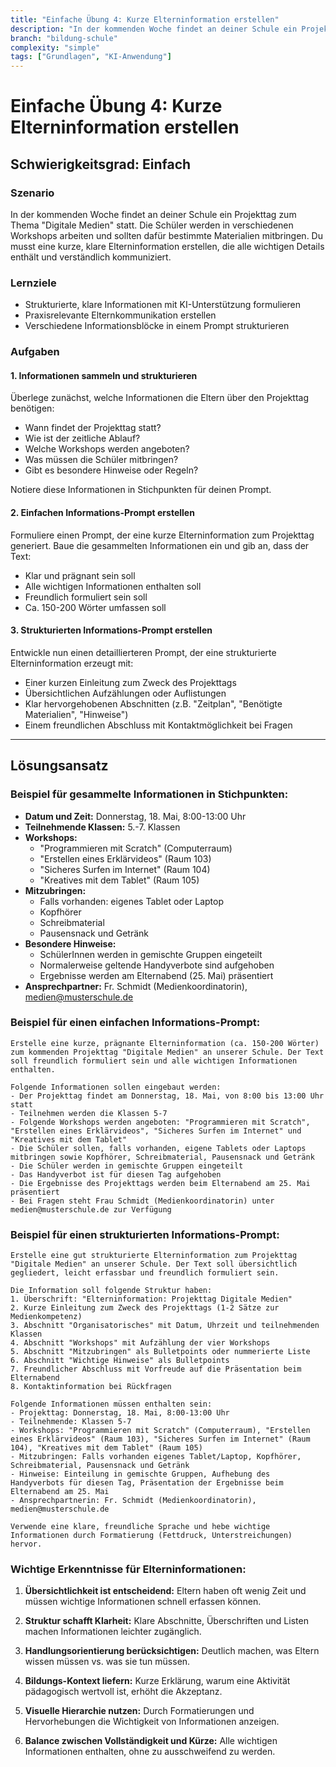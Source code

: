```yaml
---
title: "Einfache Übung 4: Kurze Elterninformation erstellen"
description: "In der kommenden Woche findet an deiner Schule ein Projekttag zum Thema 'Digitale Medien' statt. Die Schüler werden in verschiedenen Workshops arbeiten."
branch: "bildung-schule"
complexity: "simple"
tags: ["Grundlagen", "KI-Anwendung"]
---
```


# Einfache Übung 4: Kurze Elterninformation erstellen

## Schwierigkeitsgrad: Einfach  

### Szenario
In der kommenden Woche findet an deiner Schule ein Projekttag zum Thema "Digitale Medien" statt. Die Schüler werden in verschiedenen Workshops arbeiten und sollten dafür bestimmte Materialien mitbringen. Du musst eine kurze, klare Elterninformation erstellen, die alle wichtigen Details enthält und verständlich kommuniziert.

### Lernziele
- Strukturierte, klare Informationen mit KI-Unterstützung formulieren
- Praxisrelevante Elternkommunikation erstellen
- Verschiedene Informationsblöcke in einem Prompt strukturieren

### Aufgaben

#### 1. Informationen sammeln und strukturieren
Überlege zunächst, welche Informationen die Eltern über den Projekttag benötigen:
- Wann findet der Projekttag statt?
- Wie ist der zeitliche Ablauf?
- Welche Workshops werden angeboten?
- Was müssen die Schüler mitbringen?
- Gibt es besondere Hinweise oder Regeln?

Notiere diese Informationen in Stichpunkten für deinen Prompt.

#### 2. Einfachen Informations-Prompt erstellen
Formuliere einen Prompt, der eine kurze Elterninformation zum Projekttag generiert. Baue die gesammelten Informationen ein und gib an, dass der Text:
- Klar und prägnant sein soll
- Alle wichtigen Informationen enthalten soll
- Freundlich formuliert sein soll
- Ca. 150-200 Wörter umfassen soll

#### 3. Strukturierten Informations-Prompt erstellen
Entwickle nun einen detaillierteren Prompt, der eine strukturierte Elterninformation erzeugt mit:
- Einer kurzen Einleitung zum Zweck des Projekttags
- Übersichtlichen Aufzählungen oder Auflistungen
- Klar hervorgehobenen Abschnitten (z.B. "Zeitplan", "Benötigte Materialien", "Hinweise")
- Einem freundlichen Abschluss mit Kontaktmöglichkeit bei Fragen

---

## Lösungsansatz

### Beispiel für gesammelte Informationen in Stichpunkten:

- **Datum und Zeit:** Donnerstag, 18. Mai, 8:00-13:00 Uhr
- **Teilnehmende Klassen:** 5.-7. Klassen
- **Workshops:** 
  - "Programmieren mit Scratch" (Computerraum)
  - "Erstellen eines Erklärvideos" (Raum 103)
  - "Sicheres Surfen im Internet" (Raum 104)
  - "Kreatives mit dem Tablet" (Raum 105)
- **Mitzubringen:** 
  - Falls vorhanden: eigenes Tablet oder Laptop
  - Kopfhörer
  - Schreibmaterial
  - Pausensnack und Getränk
- **Besondere Hinweise:**
  - SchülerInnen werden in gemischte Gruppen eingeteilt
  - Normalerweise geltende Handyverbote sind aufgehoben
  - Ergebnisse werden am Elternabend (25. Mai) präsentiert
- **Ansprechpartner:** Fr. Schmidt (Medienkoordinatorin), medien@musterschule.de

### Beispiel für einen einfachen Informations-Prompt:

```
Erstelle eine kurze, prägnante Elterninformation (ca. 150-200 Wörter) zum kommenden Projekttag "Digitale Medien" an unserer Schule. Der Text soll freundlich formuliert sein und alle wichtigen Informationen enthalten.

Folgende Informationen sollen eingebaut werden:
- Der Projekttag findet am Donnerstag, 18. Mai, von 8:00 bis 13:00 Uhr statt
- Teilnehmen werden die Klassen 5-7
- Folgende Workshops werden angeboten: "Programmieren mit Scratch", "Erstellen eines Erklärvideos", "Sicheres Surfen im Internet" und "Kreatives mit dem Tablet"
- Die Schüler sollen, falls vorhanden, eigene Tablets oder Laptops mitbringen sowie Kopfhörer, Schreibmaterial, Pausensnack und Getränk
- Die Schüler werden in gemischte Gruppen eingeteilt
- Das Handyverbot ist für diesen Tag aufgehoben
- Die Ergebnisse des Projekttags werden beim Elternabend am 25. Mai präsentiert
- Bei Fragen steht Frau Schmidt (Medienkoordinatorin) unter medien@musterschule.de zur Verfügung
```

### Beispiel für einen strukturierten Informations-Prompt:

```
Erstelle eine gut strukturierte Elterninformation zum Projekttag "Digitale Medien" an unserer Schule. Der Text soll übersichtlich gegliedert, leicht erfassbar und freundlich formuliert sein.

Die Information soll folgende Struktur haben:
1. Überschrift: "Elterninformation: Projekttag Digitale Medien"
2. Kurze Einleitung zum Zweck des Projekttags (1-2 Sätze zur Medienkompetenz)
3. Abschnitt "Organisatorisches" mit Datum, Uhrzeit und teilnehmenden Klassen
4. Abschnitt "Workshops" mit Aufzählung der vier Workshops
5. Abschnitt "Mitzubringen" als Bulletpoints oder nummerierte Liste
6. Abschnitt "Wichtige Hinweise" als Bulletpoints
7. Freundlicher Abschluss mit Vorfreude auf die Präsentation beim Elternabend
8. Kontaktinformation bei Rückfragen

Folgende Informationen müssen enthalten sein:
- Projekttag: Donnerstag, 18. Mai, 8:00-13:00 Uhr
- Teilnehmende: Klassen 5-7
- Workshops: "Programmieren mit Scratch" (Computerraum), "Erstellen eines Erklärvideos" (Raum 103), "Sicheres Surfen im Internet" (Raum 104), "Kreatives mit dem Tablet" (Raum 105)
- Mitzubringen: Falls vorhanden eigenes Tablet/Laptop, Kopfhörer, Schreibmaterial, Pausensnack und Getränk
- Hinweise: Einteilung in gemischte Gruppen, Aufhebung des Handyverbots für diesen Tag, Präsentation der Ergebnisse beim Elternabend am 25. Mai
- Ansprechpartnerin: Fr. Schmidt (Medienkoordinatorin), medien@musterschule.de

Verwende eine klare, freundliche Sprache und hebe wichtige Informationen durch Formatierung (Fettdruck, Unterstreichungen) hervor.
```

### Wichtige Erkenntnisse für Elterninformationen:

1. **Übersichtlichkeit ist entscheidend:**
   Eltern haben oft wenig Zeit und müssen wichtige Informationen schnell erfassen können.

2. **Struktur schafft Klarheit:**
   Klare Abschnitte, Überschriften und Listen machen Informationen leichter zugänglich.

3. **Handlungsorientierung berücksichtigen:**
   Deutlich machen, was Eltern wissen müssen vs. was sie tun müssen.

4. **Bildungs-Kontext liefern:**
   Kurze Erklärung, warum eine Aktivität pädagogisch wertvoll ist, erhöht die Akzeptanz.

5. **Visuelle Hierarchie nutzen:**
   Durch Formatierungen und Hervorhebungen die Wichtigkeit von Informationen anzeigen.

6. **Balance zwischen Vollständigkeit und Kürze:**
   Alle wichtigen Informationen enthalten, ohne zu ausschweifend zu werden.
